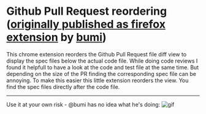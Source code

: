 Github Pull Request reordering ([originally published as firefox extension](https://github.com/railslove/reorder-github-diff) by [bumi](https://github.com/bumi))
===============

This chrome extension reorders the Github Pull Request file diff view to display the spec files below the actual code file.
While doing code reviews I found it helpfull to have a look at the code and test file at the same time. But depending on the size of the PR finding the corresponding spec file can be annoying.
To make this easier this little extension reorders the view. You find the spec files directly after the code file.

----
Use it at your own risk - @bumi has no idea what he's doing:
![gif](http://im.ezgif.com/tmp/gif_100x67_d59a40.gif)
